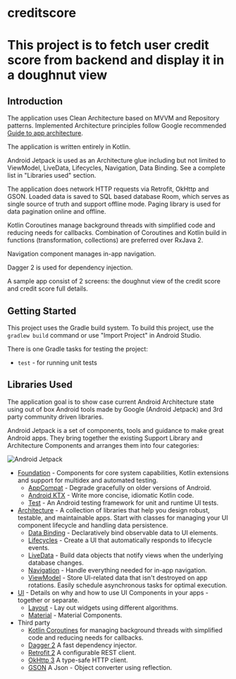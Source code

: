 # creditscore

# This project is to fetch user credit score from backend and display it in a doughnut view

Introduction
------------

The application uses Clean Architecture based on MVVM and Repository patterns. Implemented
Architecture principles follow Google recommended [Guide to app architecture](https://developer.android.com/jetpack/docs/guide).

The application is written entirely in Kotlin.

Android Jetpack is used as an Architecture glue including but not limited to ViewModel, LiveData,
Lifecycles, Navigation, Data Binding. See a complete list in "Libraries used" section.

The application does network HTTP requests via Retrofit, OkHttp and GSON. Loaded data is saved to
SQL based database Room, which serves as single source of truth and support offline mode.
Paging library is used for data pagination online and offline.

Kotlin Coroutines manage background threads with simplified code and reducing needs for callbacks.
Combination of Coroutines and Kotlin build in functions (transformation, collections) are preferred
over RxJava 2.

Navigation component manages in-app navigation.

Dagger 2 is used for dependency injection.


A sample app consist of 2 screens: the doughnut view of the credit score and credit score full details.

Getting Started
---------------
This project uses the Gradle build system. To build this project, use the
`gradlew build` command or use "Import Project" in Android Studio.

There is one Gradle tasks for testing the project:
* `test` - for running unit tests

Libraries Used
--------------

The application goal is to show case current Android Architecture state using out of box
Android tools made by Google (Android Jetpack) and 3rd party community driven libraries.

Android Jetpack is a set of components, tools and guidance to make great Android apps. They bring
together the existing Support Library and Architecture Components and arranges them into four
categories:

![Android Jetpack](screenshots/jetpack_donut.png "Android Jetpack Components")

* [Foundation][0] - Components for core system capabilities, Kotlin extensions and support for
  multidex and automated testing.
  * [AppCompat][1] - Degrade gracefully on older versions of Android.
  * [Android KTX][2] - Write more concise, idiomatic Kotlin code.
  * [Test][4] - An Android testing framework for unit and runtime UI tests.
* [Architecture][10] - A collection of libraries that help you design robust, testable, and
  maintainable apps. Start with classes for managing your UI component lifecycle and handling data
  persistence.
  * [Data Binding][11] - Declaratively bind observable data to UI elements.
  * [Lifecycles][12] - Create a UI that automatically responds to lifecycle events.
  * [LiveData][13] - Build data objects that notify views when the underlying database changes.
  * [Navigation][14] - Handle everything needed for in-app navigation.
  * [ViewModel][17] - Store UI-related data that isn't destroyed on app rotations. Easily schedule
     asynchronous tasks for optimal execution.
* [UI][30] - Details on why and how to use UI Components in your apps - together or separate.
  * [Layout][35] - Lay out widgets using different algorithms.
  * [Material][36] - Material Components.
* Third party
  * [Kotlin Coroutines][91] for managing background threads with simplified code
     and reducing needs for callbacks.
  * [Dagger 2][92] A fast dependency injector.
  * [Retrofit 2][93] A configurable REST client.
  * [OkHttp 3][94] A type-safe HTTP client.
  * [GSON][95] A Json - Object converter using reflection.

[0]: https://developer.android.com/jetpack/components
[1]: https://developer.android.com/topic/libraries/support-library/packages#v7-appcompat
[2]: https://developer.android.com/kotlin/ktx
[4]: https://developer.android.com/training/testing/
[10]: https://developer.android.com/jetpack/arch/
[11]: https://developer.android.com/topic/libraries/data-binding/
[12]: https://developer.android.com/topic/libraries/architecture/lifecycle
[13]: https://developer.android.com/topic/libraries/architecture/livedata
[14]: https://developer.android.com/topic/libraries/architecture/navigation/
[16]: https://developer.android.com/topic/libraries/architecture/room
[17]: https://developer.android.com/topic/libraries/architecture/viewmodel
[18]: https://developer.android.com/topic/libraries/architecture/workmanager
[19]: https://developer.android.com/topic/libraries/architecture/paging
[30]: https://developer.android.com/guide/topics/ui
[31]: https://developer.android.com/training/animation/
[34]: https://developer.android.com/guide/components/fragments
[35]: https://developer.android.com/guide/topics/ui/declaring-layout
[36]: https://material.io/develop/android/docs/getting-started/
[90]: https://bumptech.github.io/glide/
[91]: https://kotlinlang.org/docs/reference/coroutines-overview.html
[92]: https://dagger.dev/users-guide
[93]: https://square.github.io/retrofit/
[94]: https://square.github.io/okhttp/
[95]: https://github.com/google/gson
